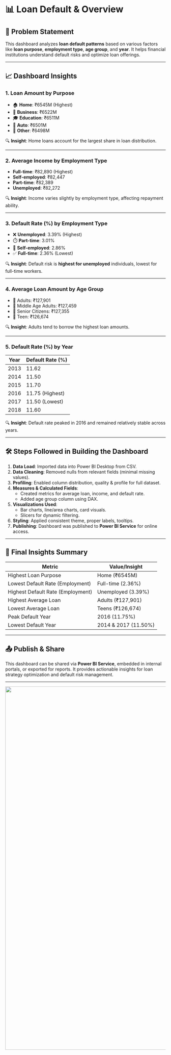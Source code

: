 # 📊 Loan Default & Overview 

## 📌 Problem Statement

This dashboard analyzes **loan default patterns** based on various factors like **loan purpose**, **employment type**, **age group**, and **year**. It helps financial institutions understand default risks and optimize loan offerings.

---

## 📈 Dashboard Insights

### 1. Loan Amount by Purpose
- 🏠 **Home**: ₹6545M (Highest)
- 💼 **Business**: ₹6522M
- 🎓 **Education**: ₹6511M
- 🚗 **Auto**: ₹6501M
- 🔧 **Other**: ₹6498M

🔍 **Insight**: Home loans account for the largest share in loan distribution.

---

### 2. Average Income by Employment Type
- **Full-time**: ₹82,890 (Highest)
- **Self-employed**: ₹82,447
- **Part-time**: ₹82,389
- **Unemployed**: ₹82,272

🔍 **Insight**: Income varies slightly by employment type, affecting repayment ability.

---

### 3. Default Rate (%) by Employment Type
- ❌ **Unemployed**: 3.39% (Highest)
- ⏱️ **Part-time**: 3.01%
- 💼 **Self-employed**: 2.86%
- ✅ **Full-time**: 2.36% (Lowest)

🔍 **Insight**: Default risk is **highest for unemployed** individuals, lowest for full-time workers.

---

### 4. Average Loan Amount by Age Group
- 👨 Adults: ₹127,901
- 👴 Middle Age Adults: ₹127,459
- 👵 Senior Citizens: ₹127,355
- 🧑 Teen: ₹126,674

🔍 **Insight**: Adults tend to borrow the highest loan amounts.

---

### 5. Default Rate (%) by Year
| Year | Default Rate (%) |
|------|------------------|
| 2013 | 11.62            |
| 2014 | 11.50            |
| 2015 | 11.70            |
| 2016 | 11.75 (Highest)  |
| 2017 | 11.50 (Lowest)   |
| 2018 | 11.60            |

🔍 **Insight**: Default rate peaked in 2016 and remained relatively stable across years.

---

## 🛠️ Steps Followed in Building the Dashboard

1. **Data Load**: Imported data into Power BI Desktop from CSV.
2. **Data Cleaning**: Removed nulls from relevant fields (minimal missing values).
3. **Profiling**: Enabled column distribution, quality & profile for full dataset.
4. **Measures & Calculated Fields**:
   - Created metrics for average loan, income, and default rate.
   - Added age group column using DAX.
5. **Visualizations Used**:
   - Bar charts, line/area charts, card visuals.
   - Slicers for dynamic filtering.
6. **Styling**: Applied consistent theme, proper labels, tooltips.
7. **Publishing**: Dashboard was published to **Power BI Service** for online access.

---

## 🧠 Final Insights Summary

| Metric                           | Value/Insight               |
|----------------------------------|-----------------------------|
| Highest Loan Purpose             | Home (₹6545M)               |
| Lowest Default Rate (Employment) | Full-time (2.36%)           |
| Highest Default Rate (Employment)| Unemployed (3.39%)          |
| Highest Average Loan             | Adults (₹127,901)           |
| Lowest Average Loan              | Teens (₹126,674)            |
| Peak Default Year                | 2016 (11.75%)               |
| Lowest Default Year              | 2014 & 2017 (11.50%)        |

---

## 📤 Publish & Share

This dashboard can be shared via **Power BI Service**, embedded in internal portals, or exported for reports. It provides actionable insights for loan strategy optimization and default risk management.

---
<p align="center">
 <img width="2000" height="1140" alt="Image" src="https://github.com/user-attachments/assets/26ed7d02-9ff3-49bd-a63a-c231cb0a7afc" />
</p>



